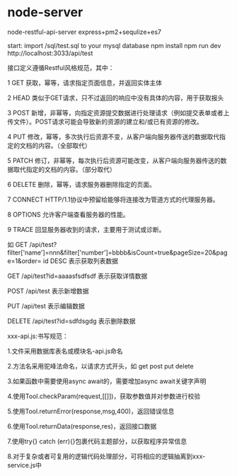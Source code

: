 # node-server
node-restful-api-server express+pm2+sequlize+es7


start:
import /sql/test.sql to your mysql database
npm install
npm run dev
http://localhost:3033/api/test


接口定义遵循Restful风格规范，其中：

1 GET 获取，幂等，请求指定页面信息，并返回实体主体

2 HEAD 类似于GET请求，只不过返回的响应中没有具体的内容，用于获取报头

3 POST 新增，非幂等，向指定资源提交数据进行处理请求（例如提交表单或者上传文件）。POST请求可能会导致新的资源的建立和/或已有资源的修改。

4 PUT 修改，幂等，多次执行后资源不变，从客户端向服务器传送的数据取代指定的文档的内容。（全部取代）

5 PATCH 修订，非幂等，每次执行后资源可能改变，从客户端向服务器传送的数据取代指定的文档的内容。（部分取代）

6 DELETE 删除，幂等，请求服务器删除指定的页面。

7 CONNECT HTTP/1.1协议中预留给能够将连接改为管道方式的代理服务器。

8 OPTIONS 允许客户端查看服务器的性能。

9 TRACE 回显服务器收到的请求，主要用于测试或诊断。

如 GET /api/test?filter['name']=nnn&filter['number']=bbbb&isCount=true&pageSize=20&page=1&order= id DESC 表示获取列表数据

GET /api/test?id=aaaasfsdfsdf 表示获取详情数据

POST /api/test 表示新增数据

PUT /api/test 表示编辑数据

DELETE /api/test?id=sdfdsgdg 表示删除数据

xxx-api.js:书写规范：

1.文件采用数据库表名或模块名-api.js命名

2.方法名采用驼峰法命名，以请求方式开头，如 get post put delete

3.如果函数中需要使用async await的，需要增加async await关键字声明

4.使用Tool.checkParam(request,[[]])，获取参数值并对参数进行校验

5.使用Tool.returnError(response,msg,400)，返回错误信息

6.使用Tool.returnData(response,res)，返回接口数据

7.使用try{} catch (err){}包裹代码主题部分，以获取程序异常信息

8.对于复杂或者可复用的逻辑代码处理部分，可将相应的逻辑抽离到xxx-service.js中
